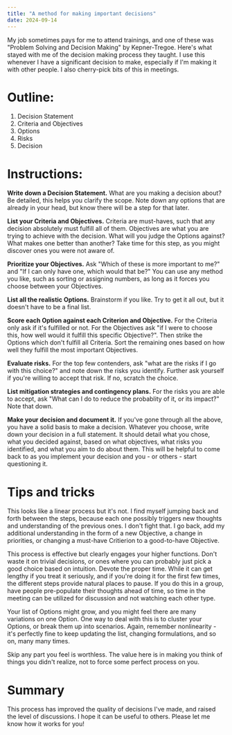 ```yaml
---
title: "A method for making important decisions"
date: 2024-09-14
---
```


My job sometimes pays for me to attend trainings, and one of these was "Problem Solving and Decision Making" by Kepner-Tregoe. 
Here's what stayed with me of the decision making process they taught. I use this whenever I have a significant decision to make, 
especially if I'm making it with other people. I also cherry-pick bits of this in meetings. 

# Outline:
1. Decision Statement
2. Criteria and Objectives
3. Options
4. Risks
5. Decision

# Instructions:

**Write down a Decision Statement.** What are you making a decision about? Be detailed, this helps you clarify the scope. 
Note down any options that are already in your head, but know there will be a step for that later. 

**List your Criteria and Objectives.** Criteria are must-haves, such that any decision absolutely must fulfill all of them. 
Objectives are what you are trying to achieve with the decision. What will you judge the Options against? 
What makes one better than another? Take time for this step, as you might discover ones you were not aware of.

**Prioritize your Objectives.** Ask "Which of these is more important to me?" and "If I can only have one, 
which would that be?" You can use any method you like, such as sorting or assigning numbers, 
as long as it forces you choose between your Objectives. 

**List all the realistic Options.** Brainstorm if you like. 
Try to get it all out, but it doesn't have to be a final list.

**Score each Option against each Criterion and Objective.** For the Criteria only ask if it's fulfilled or not. 
For the Objectives ask "if I were to choose this, how well would it fulfill this specific Objective?". 
Then strike the Options which don't fulfill all Criteria. Sort the remaining ones based on how well they fulfill the most important Objectives. 

**Evaluate risks.** For the top few contenders, ask "what are the risks if I go with this choice?" 
and note down the risks you identify. Further ask yourself if you're willing to accept that risk. If no, scratch the choice.

**List mitigation strategies and contingency plans.** For the risks you are able to accept, ask 
"What can I do to reduce the probablity of it, or its impact?" Note that down.

**Make your decision and document it.** If you've gone through all the above, you have a solid basis to make a decision. 
Whatever you choose, write down your decision in a full statement. It should detail what you chose, 
what you decided against, based on what objectives, what risks you identified, and what you aim to do about them. 
This will be helpful to come back to as you implement your decision and you - or others - start questioning it. 

# Tips and tricks

This looks like a linear process but it's not. I find myself jumping back and forth between the steps, 
because each one possibly triggers new thoughts and understanding of the previous ones. I don't fight that. 
I go back, add my additional understanding in the form of a new Objective, a change in priorities, 
or changing a must-have Critierion to a good-to-have Objective. 

This process is effective but clearly engages your higher functions. Don't waste it on trivial decisions, 
or ones where you can probably just pick a good choice based on intuition. Devote the proper time. 
While it can get lengthy if you treat it seriously, and if you're doing it for the first few times, 
the different steps provide natural places to pause. If you do this in a group, have people pre-populate 
their thoughts ahead of time, so time in the meeting can be utilized for discussion and not watching each other type. 

Your list of Options might grow, and you might feel there are many variations on one Option. 
One way to deal with this is to cluster your Options, or break them up into scenarios. 
Again, remember nonlinearity - it's perfectly fine to keep updating the list, changing formulations, and so on, many many times. 

Skip any part you feel is worthless. The value here is in making you think of things you didn't realize, not to force some perfect process on you. 

# Summary

This process has improved the quality of decisions I've made, and raised the level of discussions. 
I hope it can be useful to others. 
Please let me know how it works for you!
